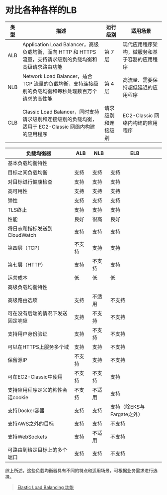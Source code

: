 # 对比各种各样的LB




| 类型 | 描述 | 运行级别 | 适用场景 | 
| ---- | ---- | -------- | ------- | 
| ALB | Application Load Balancer，高级负载均衡，面向 HTTP 和 HTTPS 流量，支持请求级别的负载均衡和高级请求路由功能 | 第 7 层 | 现代应用程序架构，微服务和基于容器的应用程序 | 
| NLB | Network Load Balancer，适合 TCP 流量的负载均衡，支持连接级别的负载均衡和每秒处理数百万个请求的高性能 | 第 4 层 | 高流量、需要保持超低延迟的应用程序 | 
| CLB | Classic Load Balancer，同时支持请求级别和连接级别的负载均衡，适用于 EC2-Classic 网络内构建的应用程序 | 请求级别和连接级别 | EC2-Classic 网络内构建的应用程序 |



| 负载均衡器   | ALB                        | NLB                          | ELB                                      |
| ---------- | ------------------------- | ---------------------------- | ---------------------------------------- |
| 基本负载均衡特性 |                           |                              |                                          |
| 目标之间负载均衡 | 支持                      | 支持                         | 支持                                     |
| 对目标进行健康检查 | 支持                      | 支持                         | 支持                                     |
| 高可用性     | 支持                      | 支持                         | 支持                                     |
| 弹性         | 支持                      | 支持                         | 支持                                     |
| TLS终止     | 支持                      | 支持                         | 支持                                     |
| 性能         | 良好                      | 很高                        | 良好                                     |
| 将日志和指标发送到CloudWatch | 支持             | 支持                        | 支持                                    |
| 第四层（TCP） | 不支持                    | 支持                        | 支持                                    |
| 第七层（HTTP） | 支持                      | 不支持                      | 支持                                    |
| 运营成本     | 低                        | 低                          | 低                                       |
| 高级负载均衡特性 |                           |                              |                                          |
| 高级路由选项 | 支持                      | 不适用                      | 不支持                                  |
| 可在没有后端的情况下发送固定响应 | 支持 | 不支持                      | 不支持                                  |
| 支持用户身份验证 | 支持                    | 不支持                      | 不支持                                  |
| 可以在HTTPS上服务多个域 | 支持         | 支持                        | 不支持                                  |
| 保留源IP     | 不支持                    | 支持                        | 不支持                                  |
| 可在EC2-Classic中使用 | 不支持             | 不支持                      | 支持                                    |
| 支持应用程序定义的粘性会话cookie | 不支持 | 不适用                      | 支持                                    |
| 支持Docker容器 | 支持                     | 支持                        | 支持（除EKS与Fargate之外）             |
| 支持AWS之外的目标 | 支持                  | 支持                        | 不支持                                  |
| 支持WebSockets | 支持                     | 不适用                      | 不支持                                  |
| 可路由到给定目标上的多个端口 | 支持    | 支持                        | 不支持                                  |


综上所述，这些负载均衡器具有不同的特点和适用场景，可根据业务需求进行选择。

> [Elastic Load Balancing 功能](https://aws.amazon.com/cn/elasticloadbalancing/features/?nc1=f_ls)
